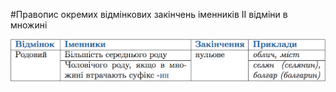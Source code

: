 #Правопис окремих вiдмiнкових закiнчень iменникiв II вiдмiни в множині

<div class="center">
<img src="../pics/5/17.png" width="700px" class="center"/>
</div>
<br>

